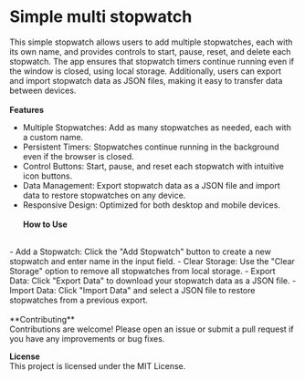 # Simple multi stopwatch
This simple stopwatch allows users to add multiple stopwatches, each with its own name, and provides controls to start, pause, reset, and delete each stopwatch. The app ensures that stopwatch timers continue running even if the window is closed, using local storage. Additionally, users can export and import stopwatch data as JSON files, making it easy to transfer data between devices.
<br><br>
**Features**
<br>
- Multiple Stopwatches: Add as many stopwatches as needed, each with a custom name.
- Persistent Timers: Stopwatches continue running in the background even if the browser is closed.
- Control Buttons: Start, pause, and reset each stopwatch with intuitive icon buttons.
- Data Management: Export stopwatch data as a JSON file and import data to restore stopwatches on any device.
- Responsive Design: Optimized for both desktop and mobile devices.
<br><br>
**How to Use**
<br>
- Add a Stopwatch: Click the "Add Stopwatch" button to create a new stopwatch and enter name in the input field.
- Clear Storage: Use the "Clear Storage" option to remove all stopwatches from local storage.
- Export Data: Click "Export Data" to download your stopwatch data as a JSON file.
- Import Data: Click "Import Data" and select a JSON file to restore stopwatches from a previous export.
<br><br>
**Contributing**
<br>
Contributions are welcome! Please open an issue or submit a pull request if you have any improvements or bug fixes.

**License**
<br>
This project is licensed under the MIT License.
